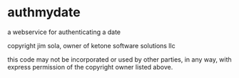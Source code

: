 # authmydate
a webservice for authenticating a date 

copyright jim sola, owner of ketone software solutions llc

this code may not be incorporated or used by other parties, in any way, with express permission of the copyright owner listed above.
